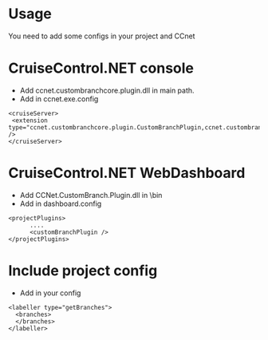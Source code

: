 # Usage
You need to add some configs in your project and CCnet

# CruiseControl.NET console
 * Add ccnet.custombranchcore.plugin.dll in main path.
 * Add in ccnet.exe.config
 ```
<cruiseServer>
  <extension type="ccnet.custombranchcore.plugin.CustomBranchPlugin,ccnet.custombranchcore.plugin" />
</cruiseServer>
```


# CruiseControl.NET WebDashboard
 * Add CCNet.CustomBranch.Plugin.dll in \bin
 * Add in dashboard.config
```
<projectPlugins>
      ....
      <customBranchPlugin />
</projectPlugins>
```


# Include project config
 * Add in your config
```
<labeller type="getBranches">
  <branches>
  </branches>
</labeller>
```
